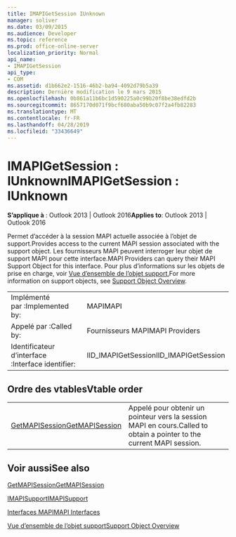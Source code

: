```yaml
---
title: IMAPIGetSession IUnknown
manager: soliver
ms.date: 03/09/2015
ms.audience: Developer
ms.topic: reference
ms.prod: office-online-server
localization_priority: Normal
api_name:
- IMAPIGetSession
api_type:
- COM
ms.assetid: d1b662e2-1516-46b2-ba94-4092d79b5a39
description: Dernière modification le 9 mars 2015
ms.openlocfilehash: 0b861a11b6bc1d590225a0c99b20f8be38edfd2b
ms.sourcegitcommit: 8657170d071f9bcf680aba50b9c07f2a4fb82283
ms.translationtype: MT
ms.contentlocale: fr-FR
ms.lasthandoff: 04/28/2019
ms.locfileid: "33436649"
---
```

# <a name="imapigetsession--iunknown"></a><span data-ttu-id="d21d0-103">IMAPIGetSession : IUnknown</span><span class="sxs-lookup"><span data-stu-id="d21d0-103">IMAPIGetSession : IUnknown</span></span>

  
  
<span data-ttu-id="d21d0-104">**S’applique à** : Outlook 2013 | Outlook 2016</span><span class="sxs-lookup"><span data-stu-id="d21d0-104">**Applies to**: Outlook 2013 | Outlook 2016</span></span> 
  
<span data-ttu-id="d21d0-105">Permet d’accéder à la session MAPI actuelle associée à l’objet de support.</span><span class="sxs-lookup"><span data-stu-id="d21d0-105">Provides access to the current MAPI session associated with the support object.</span></span> <span data-ttu-id="d21d0-106">Les fournisseurs MAPI peuvent interroger leur objet de support MAPI pour cette interface.</span><span class="sxs-lookup"><span data-stu-id="d21d0-106">MAPI Providers can query their MAPI Support Object for this interface.</span></span> <span data-ttu-id="d21d0-107">Pour plus d’informations sur les objets de prise en charge, voir [Vue d’ensemble de l’objet support.](support-object-overview.md)</span><span class="sxs-lookup"><span data-stu-id="d21d0-107">For more information on support objects, see [Support Object Overview](support-object-overview.md).</span></span>
  
|||
|:-----|:-----|
|<span data-ttu-id="d21d0-108">Implémenté par :</span><span class="sxs-lookup"><span data-stu-id="d21d0-108">Implemented by:</span></span>  <br/> |<span data-ttu-id="d21d0-109">MAPI</span><span class="sxs-lookup"><span data-stu-id="d21d0-109">MAPI</span></span>  <br/> |
|<span data-ttu-id="d21d0-110">Appelé par :</span><span class="sxs-lookup"><span data-stu-id="d21d0-110">Called by:</span></span>  <br/> |<span data-ttu-id="d21d0-111">Fournisseurs MAPI</span><span class="sxs-lookup"><span data-stu-id="d21d0-111">MAPI Providers</span></span>  <br/> |
|<span data-ttu-id="d21d0-112">Identificateur d’interface :</span><span class="sxs-lookup"><span data-stu-id="d21d0-112">Interface identifier:</span></span>  <br/> |<span data-ttu-id="d21d0-113">IID_IMAPIGetSession</span><span class="sxs-lookup"><span data-stu-id="d21d0-113">IID_IMAPIGetSession</span></span>  <br/> |
   
## <a name="vtable-order"></a><span data-ttu-id="d21d0-114">Ordre des vtables</span><span class="sxs-lookup"><span data-stu-id="d21d0-114">Vtable order</span></span>

|||
|:-----|:-----|
|[<span data-ttu-id="d21d0-115">GetMAPISession</span><span class="sxs-lookup"><span data-stu-id="d21d0-115">GetMAPISession</span></span>](imapigetsession-getmapisession.md) <br/> |<span data-ttu-id="d21d0-116">Appelé pour obtenir un pointeur vers la session MAPI en cours.</span><span class="sxs-lookup"><span data-stu-id="d21d0-116">Called to obtain a pointer to the current MAPI session.</span></span>  <br/> |
   
## <a name="see-also"></a><span data-ttu-id="d21d0-117">Voir aussi</span><span class="sxs-lookup"><span data-stu-id="d21d0-117">See also</span></span>



[<span data-ttu-id="d21d0-118">GetMAPISession</span><span class="sxs-lookup"><span data-stu-id="d21d0-118">GetMAPISession</span></span>](imapigetsession-getmapisession.md)
  
[<span data-ttu-id="d21d0-119">IMAPISupport</span><span class="sxs-lookup"><span data-stu-id="d21d0-119">IMAPISupport</span></span>](imapisupportiunknown.md)


[<span data-ttu-id="d21d0-120">Interfaces MAPI</span><span class="sxs-lookup"><span data-stu-id="d21d0-120">MAPI Interfaces</span></span>](mapi-interfaces.md)
  
[<span data-ttu-id="d21d0-121">Vue d’ensemble de l’objet support</span><span class="sxs-lookup"><span data-stu-id="d21d0-121">Support Object Overview</span></span>](support-object-overview.md)

